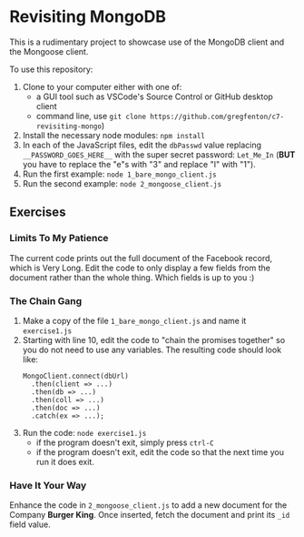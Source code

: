 # Revisiting MongoDB

This is a rudimentary project to showcase use of the MongoDB client
and the Mongoose client.

To use this repository:
1. Clone to your computer either with one of:
    - a GUI tool such as VSCode's Source Control or GitHub desktop client
    - command line, use `git clone https://github.com/gregfenton/c7-revisiting-mongo`)
2. Install the necessary node modules:  `npm install`
3. In each of the JavaScript files, edit the `dbPasswd` value replacing `__PASSWORD_GOES_HERE__` with the super secret password: `Let_Me_In` (**BUT** you have to replace the "e"s with "3" and replace "I" with "1").
4. Run the first example: `node 1_bare_mongo_client.js`
5. Run the second example: `node 2_mongoose_client.js`

## Exercises

### Limits To My Patience
The current code prints out the full document of the Facebook record, which is Very Long.  Edit the code to only display a few fields from the document rather than the whole thing.  Which fields is up to you :)

### The Chain Gang
1. Make a copy of the file `1_bare_mongo_client.js` and name it `exercise1.js`
2. Starting with line 10, edit the code to "chain the promises together" so you do not need to use any variables.  The resulting code should look like:
   ```
   MongoClient.connect(dbUrl)
     .then(client => ...)
     .then(db => ...)
     .then(coll => ...)
     .then(doc => ...)
     .catch(ex => ...);
   ```
3. Run the code: `node exercise1.js`
   - if the program doesn't exit, simply press `ctrl-C`
   - if the program doesn't exit, edit the code so that the next time you run it does exit.

### Have It Your Way
Enhance the code in `2_mongoose_client.js` to add a new document for the Company **Burger King**.  Once inserted, fetch the document and print its `_id` field value.
